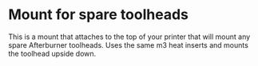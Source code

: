 # Mount for spare toolheads

This is a mount that attaches to the top of your printer that will mount any spare Afterburner toolheads.
Uses the same m3 heat inserts and mounts the toolhead upside down.
